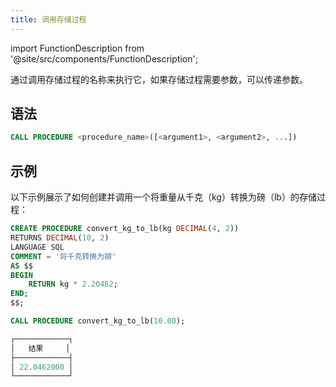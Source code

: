 ```yaml
---
title: 调用存储过程
---
```

import FunctionDescription from '@site/src/components/FunctionDescription';

<FunctionDescription description="引入或更新于：v1.2.637"/>

通过调用存储过程的名称来执行它，如果存储过程需要参数，可以传递参数。

## 语法

```sql
CALL PROCEDURE <procedure_name>([<argument1>, <argument2>, ...])
```

## 示例

以下示例展示了如何创建并调用一个将重量从千克（kg）转换为磅（lb）的存储过程：

```sql
CREATE PROCEDURE convert_kg_to_lb(kg DECIMAL(4, 2)) 
RETURNS DECIMAL(10, 2) 
LANGUAGE SQL 
COMMENT = '将千克转换为磅'
AS $$
BEGIN
    RETURN kg * 2.20462;
END;
$$;

CALL PROCEDURE convert_kg_to_lb(10.00);

┌────────────┐
│   结果     │
├────────────┤
│ 22.0462000 │
└────────────┘
```
